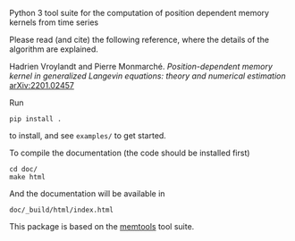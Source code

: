Python 3 tool suite for the computation of position dependent memory kernels from time series

Please read (and cite) the following reference, where the details of the algorithm are explained.

Hadrien Vroylandt and Pierre Monmarché. *Position-dependent memory kernel in generalized Langevin equations: theory and numerical estimation* [arXiv:2201.02457](https://arxiv.org/abs/2201.02457)

Run

    pip install .

to install, and see `examples/` to get started.

To compile the documentation (the code should be installed first)


    cd doc/
    make html

And the documentation will be available in


    doc/_build/html/index.html

This package is based on the [memtools](https://github.com/lucastepper/memtools) tool suite.

